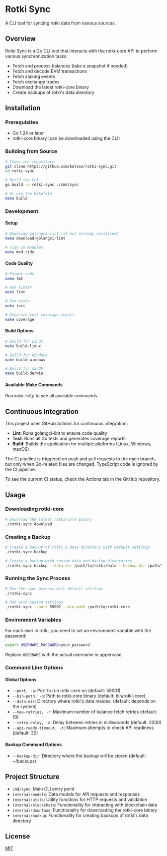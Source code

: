 # Rotki Sync

A CLI tool for syncing rotki data from various sources.

## Overview

Rotki Sync is a Go CLI tool that interacts with the rotki-core API to perform various synchronization tasks:

- Fetch and process balances (take a snapshot if needed)
- Fetch and decode EVM transactions
- Fetch staking events
- Fetch exchange trades
- Download the latest rotki-core binary
- Create backups of rotki's data directory

## Installation

### Prerequisites

- Go 1.24 or later
- rotki-core binary (can be downloaded using the CLI)

### Building from Source

```bash
# Clone the repository
git clone https://github.com/kelsos/rotki-sync.git
cd rotki-sync

# Build the CLI
go build -o rotki-sync ./cmd/sync

# Or use the Makefile
make build
```

### Development

#### Setup

```bash
# Download golangci-lint (if not already installed)
make download-golangci-lint

# Tidy Go modules
make mod-tidy
```

#### Code Quality

```bash
# Format code
make fmt

# Run linter
make lint

# Run tests
make test

# Generate test coverage report
make coverage
```

#### Build Options

```bash
# Build for Linux
make build-linux

# Build for Windows
make build-windows

# Build for macOS
make build-darwin
```

#### Available Make Commands

Run `make help` to see all available commands.

## Continuous Integration

This project uses GitHub Actions for continuous integration:

- **Lint**: Runs golangci-lint to ensure code quality
- **Test**: Runs all Go tests and generates coverage reports
- **Build**: Builds the application for multiple platforms (Linux, Windows, macOS)

The CI pipeline is triggered on push and pull requests to the main branch, but only when Go-related files are changed. TypeScript code is ignored by the CI pipeline.

To see the current CI status, check the Actions tab in the GitHub repository.

## Usage

### Downloading rotki-core

```bash
# Download the latest rotki-core binary
./rotki-sync download
```

### Creating a Backup

```bash
# Create a backup of rotki's data directory with default settings
./rotki-sync backup

# Create a backup with custom data and backup directories
./rotki-sync backup --data-dir /path/to/rotki/data --backup-dir /path/to/backup/location
```

### Running the Sync Process

```bash
# Run the sync process with default settings
./rotki-sync

# Run with custom settings
./rotki-sync --port 59002 --bin-path /path/to/rotki-core
```

### Environment Variables

For each user in rotki, you need to set an environment variable with the password:

```bash
export USERNAME_PASSWORD=your_password
```

Replace `USERNAME` with the actual username in uppercase.

### Command Line Options

#### Global Options

- `--port, -p`: Port to run rotki-core on (default: 59001)
- `--bin-path, -b`: Path to rotki-core binary (default: bin/rotki-core)
- `--data-dir`: Directory where rotki's data resides. (default: depends on the system)
- `--max-retries, -r`: Maximum number of balance fetch retries (default: 10)
- `--retry-delay, -d`: Delay between retries in milliseconds (default: 2000)
- `--api-ready-timeout, -t`: Maximum attempts to check API readiness (default: 30)

#### Backup Command Options

- `--backup-dir`: Directory where the backup will be stored (default: ~/backups)

## Project Structure

- `cmd/sync`: Main CLI entry point
- `internal/models`: Data models for API requests and responses
- `internal/utils`: Utility functions for HTTP requests and validation
- `internal/blockchain`: Functionality for interacting with blockchain data
- `internal/download`: Functionality for downloading the rotki-core binary
- `internal/backup`: Functionality for creating backups of rotki's data directory

## License

[MIT](./LICENSE.md)
